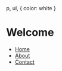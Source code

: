 <!DOCTYPE html>
<html>

<head>
  <title> My Web Page </title>
  <link href="styles/style.css" rel="stylesheet" />
    p,
  ul,
  {
  color: white
  }
</head>

<body>
  <h1> Welcome </h1>

  <nav>
    <ul>
      <li><a href = "#">Home</a></li>
      <li><a href = "#">About</a></li>
      <li><a href = "#">Contact</a></li>
    </ul>
  </nav>
  
</body>

</html>

